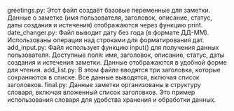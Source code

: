 greetings.py:
Этот файл создаёт базовые переменные для заметки. Данные о заметке (имя пользователя, заголовок, описание, статус, даты создания и истечения) отображаются через функцию print.
date_changer.py:
Файл выводит дату без года (в формате ДД-ММ). Использованы операции над строками для форматирования дат.
add_input.py:
Файл использует функцию input() для получения данных пользователя. Доступные поля: имя, заголовок, описание, статус, даты создания и истечения заметки. Данные отображаются в удобной форме для чтения.
add_list.py:
В этом файле вводятся три заголовка, которые сохраняются в списке. Все данные выводятся, включая список заголовков.
final.py:
Данные заметки организованы в структуру словаря, включая вложенный список заголовков. Это пример использования словаря для удобства хранения и обработки данных.
